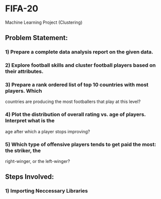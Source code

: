 # FIFA-20
Machine Learning Project (Clustering)
## Problem Statement:
### 1) Prepare a complete data analysis report on the given data.

### 2) Explore football skills and cluster football players based on their attributes.

### 3) Prepare a rank ordered list of top 10 countries with most players. Which
countries are producing the most footballers that play at this level?

### 4) Plot the distribution of overall rating vs. age of players. Interpret what is the
age after which a player stops improving?

### 5) Which type of offensive players tends to get paid the most: the striker, the
right-winger, or the left-winger?

## Steps Involved:
### 1) Importing Neccessary Libraries
